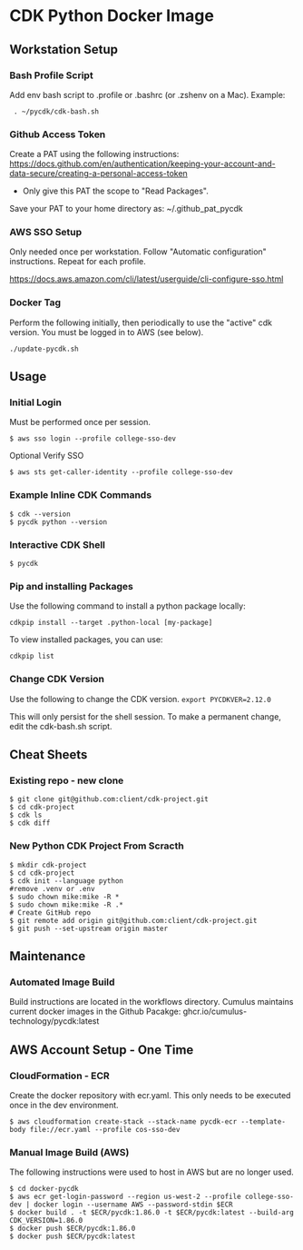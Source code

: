 # CDK Python Docker Image

## Workstation Setup

### Bash Profile Script

Add env bash script to .profile or .bashrc (or .zshenv on a Mac). Example:

``` . ~/pycdk/cdk-bash.sh```

### Github Access Token

Create a PAT using the following instructions: https://docs.github.com/en/authentication/keeping-your-account-and-data-secure/creating-a-personal-access-token

 - Only give this PAT the scope to "Read Packages".

Save your PAT to your home directory as:  ~/.github_pat_pycdk

### AWS SSO Setup

Only needed once per workstation. Follow "Automatic configuration" instructions.  Repeat for each profile.

https://docs.aws.amazon.com/cli/latest/userguide/cli-configure-sso.html


### Docker Tag

Perform the following initially, then periodically to use the "active" cdk version. You must be logged in to AWS (see below).

```
./update-pycdk.sh
```

## Usage

### Initial Login

Must be performed once per session.

```$ aws sso login --profile college-sso-dev```

Optional Verify SSO

```$ aws sts get-caller-identity --profile college-sso-dev```

### Example Inline CDK Commands

```
$ cdk --version
$ pycdk python --version
```

### Interactive CDK Shell

```$ pycdk```

### Pip and installing Packages

Use the following command to install a python package locally:

```cdkpip install --target .python-local [my-package]```

To view installed packages, you can use:

```cdkpip list```

### Change CDK Version

Use the following to change the CDK version.
```export PYCDKVER=2.12.0```

This will only persist for the shell session.  To make a permanent change, edit the cdk-bash.sh script.


## Cheat Sheets

### Existing repo - new clone

```
$ git clone git@github.com:client/cdk-project.git
$ cd cdk-project
$ cdk ls
$ cdk diff
```

### New Python CDK Project From Scracth

```
$ mkdir cdk-project
$ cd cdk-project
$ cdk init --language python
#remove .venv or .env
$ sudo chown mike:mike -R *
$ sudo chown mike:mike -R .*
# Create GitHub repo
$ git remote add origin git@github.com:client/cdk-project.git
$ git push --set-upstream origin master
```

## Maintenance

### Automated Image Build

Build instructions are located in the workflows directory. Cumulus maintains current docker images in the Github Pacakge: ghcr.io/cumulus-technology/pycdk:latest 

## AWS Account Setup - One Time
### CloudFormation - ECR

Create the docker repository with ecr.yaml.  This only needs to be executed once in the dev environment.

```$ aws cloudformation create-stack --stack-name pycdk-ecr --template-body file://ecr.yaml --profile cos-sso-dev```

### Manual Image Build (AWS)

The following instructions were used to host in AWS but are no longer used.

```
$ cd docker-pycdk
$ aws ecr get-login-password --region us-west-2 --profile college-sso-dev | docker login --username AWS --password-stdin $ECR
$ docker build . -t $ECR/pycdk:1.86.0 -t $ECR/pycdk:latest --build-arg CDK_VERSION=1.86.0
$ docker push $ECR/pycdk:1.86.0
$ docker push $ECR/pycdk:latest
```





